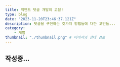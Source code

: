 ```yaml
---
title: 백엔드 댓글 개발의 고찰!
type: blog
date: "2023-11-20T23:46:37.121Z"
description: 댓글을 구현하는 갖가지 방법들에 대한 고민들...
category: 
    - 개발
thumbnail: "./thumbnail.png" # 이미지의 상대 경로
---
```


## 작성중...